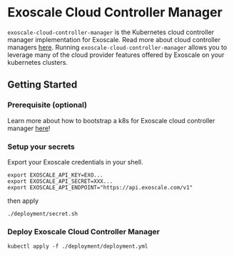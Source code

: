 # Exoscale Cloud Controller Manager

`exoscale-cloud-controller-manager` is the Kubernetes cloud controller manager implementation for Exoscale.
Read more about cloud controller managers [here](https://kubernetes.io/docs/tasks/administer-cluster/running-cloud-controller/).
Running `exoscale-cloud-controller-manager` allows you to leverage many of the cloud provider features offered by Exoscale on your kubernetes clusters.

## Getting Started

### Prerequisite (optional)

Learn more about how to bootstrap a k8s for Exoscale cloud controller manager [here](./doc/kubeadm)!

### Setup your secrets

Export your Exoscale credentials in your shell.

```Shell
export EXOSCALE_API_KEY=EXO...
export EXOSCALE_API_SECRET=XXX...
export EXOSCALE_API_ENDPOINT="https://api.exoscale.com/v1"
```

then apply 
```Shell
./deployment/secret.sh
```

### Deploy Exoscale Cloud Controller Manager

```Shell
kubectl apply -f ./deployment/deployment.yml
```
